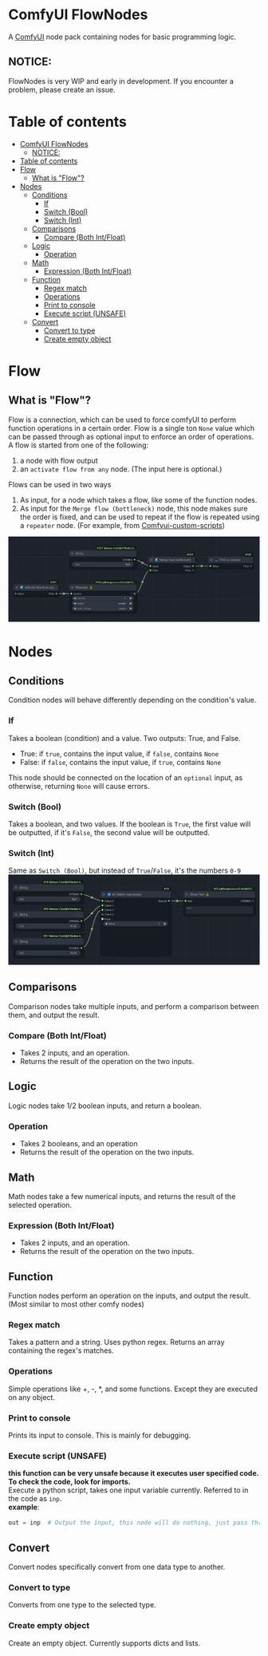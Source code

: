 # ComfyUI FlowNodes
A [ComfyUI](https://github.com/comfyanonymous/comfyui) node pack containing nodes for basic programming logic.

## NOTICE:
FlowNodes is very WIP and early in development. If you encounter a problem, please create an issue.

# Table of contents
<!-- TOC -->
* [ComfyUI FlowNodes](#comfyui-flownodes)
  * [NOTICE:](#notice)
* [Table of contents](#table-of-contents)
* [Flow](#flow)
  * [What is "Flow"?](#what-is-flow)
* [Nodes](#nodes)
  * [Conditions](#conditions)
    * [If](#if)
    * [Switch (Bool)](#switch-bool)
    * [Switch (Int)](#switch-int)
  * [Comparisons](#comparisons)
    * [Compare (Both Int/Float)](#compare-both-intfloat)
  * [Logic](#logic)
    * [Operation](#operation)
  * [Math](#math)
    * [Expression (Both Int/Float)](#expression-both-intfloat)
  * [Function](#function)
    * [Regex match](#regex-match)
    * [Operations](#operations)
    * [Print to console](#print-to-console)
    * [Execute script (UNSAFE)](#execute-script-unsafe)
  * [Convert](#convert)
    * [Convert to type](#convert-to-type)
    * [Create empty object](#create-empty-object)
<!-- TOC -->

# Flow
## What is "Flow"?
Flow is a connection, which can be used to force comfyUI to perform function operations in a certain order. Flow is a single ton `None` value which can be passed through as optional input to enforce an order of operations.
A flow is started from one of the following:
1. a node with flow output
2. an `activate flow from any` node. (The input here is optional.)

Flows can be used in two ways
1. As input, for a node which takes a flow, like some of the function nodes.
2. As input for the `Merge flow (bottleneck)` node, this node makes sure the order is fixed, and can be used to repeat if the flow is repeated using a `repeater` node. (For example, from [Comfyui-custom-scripts](https://github.com/pythongosssss/ComfyUI-Custom-Scripts))

![Flow](https://github.com/gitmylo/FlowNodes/blob/master/img/Flow%201.jpg?raw=true)

# Nodes
## Conditions
Condition nodes will behave differently depending on the condition's value.
### If
Takes a boolean (condition) and a value.
Two outputs: True, and False.
* True: if `true`, contains the input value, if `false`, contains `None`
* False: if `false`, contains the input value, if `true`, contains `None`

This node should be connected on the location of an `optional` input, as otherwise, returning `None` will cause errors.

### Switch (Bool)
Takes a boolean, and two values. If the boolean is `True`, the first value will be outputted, if it's `False`, the second value will be outputted.

### Switch (Int)
Same as `Switch (Bool)`, but instead of `True`/`False`, it's the numbers `0-9`
![Switch (Int)](https://github.com/gitmylo/FlowNodes/blob/master/img/Int%20switch.jpg?raw=true)

## Comparisons
Comparison nodes take multiple inputs, and perform a comparison between them, and output the result.
### Compare (Both Int/Float)
* Takes 2 inputs, and an operation.
* Returns the result of the operation on the two inputs.

## Logic
Logic nodes take 1/2 boolean inputs, and return a boolean.
### Operation
* Takes 2 booleans, and an operation
* Returns the result of the operation on the two inputs.

## Math
Math nodes take a few numerical inputs, and returns the result of the selected operation.
### Expression (Both Int/Float)
* Takes 2 inputs, and an operation.
* Returns the result of the operation on the two inputs.

## Function
Function nodes perform an operation on the inputs, and output the result. (Most similar to most other comfy nodes)
### Regex match
Takes a pattern and a string. Uses python regex. Returns an array containing the regex's matches.
### Operations
Simple operations like +, -, *, and some functions. Except they are executed on any object.
### Print to console
Prints its input to console. This is mainly for debugging.
### Execute script (UNSAFE)
**this function can be very unsafe because it executes user specified code. To check the code, look for imports.**  
Execute a python script, takes one input variable currently. Referred to in the code as `inp`.  
**example**:
```python
out = inp  # Output the input, this node will do nothing, just pass through.
```

## Convert
Convert nodes specifically convert from one data type to another.
### Convert to type
Converts from one type to the selected type.
### Create empty object
Create an empty object. Currently supports dicts and lists.